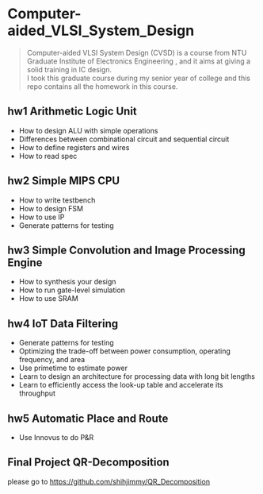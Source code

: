 # Computer-aided_VLSI_System_Design
> Computer-aided VLSI System Design (CVSD) is a course from NTU Graduate Institute of Electronics Engineering , and it aims at giving a solid training in IC design.   
> I took this graduate course during my senior year of college and this repo contains all the homework in this course.  

## hw1 Arithmetic Logic Unit
- How to design ALU with simple operations  
- Differences between combinational circuit and sequential circuit  
- How to define registers and wires  
- How to read spec  
## hw2 Simple MIPS CPU
- How to write testbench   
- How to design FSM  
- How to use IP  
- Generate patterns for testing  
## hw3 Simple Convolution and Image Processing Engine  
- How to synthesis your design  
- How to run gate-level simulation  
- How to use SRAM  
## hw4 IoT Data Filtering  
- Generate patterns for testing  
- Optimizing the trade-off between power consumption, operating frequency, and area  
- Use primetime to estimate power  
- Learn to design an architecture for processing data with long bit lengths  
- Learn to efficiently access the look-up table and accelerate its throughput  
## hw5 Automatic Place and Route  
- Use Innovus to do P&R

## Final Project QR-Decomposition
please go to https://github.com/shihjimmy/QR_Decomposition
